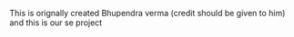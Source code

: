 This is orignally created Bhupendra verma (credit should be given to him) and this is our se project
